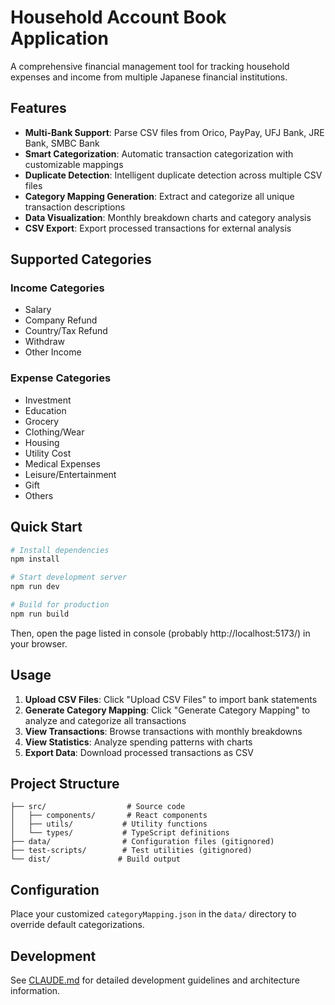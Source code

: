 # Household Account Book Application

A comprehensive financial management tool for tracking household expenses and income from multiple Japanese financial institutions.

## Features

- **Multi-Bank Support**: Parse CSV files from Orico, PayPay, UFJ Bank, JRE Bank, SMBC Bank
- **Smart Categorization**: Automatic transaction categorization with customizable mappings
- **Duplicate Detection**: Intelligent duplicate detection across multiple CSV files
- **Category Mapping Generation**: Extract and categorize all unique transaction descriptions
- **Data Visualization**: Monthly breakdown charts and category analysis
- **CSV Export**: Export processed transactions for external analysis

## Supported Categories

### Income Categories
- Salary
- Company Refund
- Country/Tax Refund
- Withdraw
- Other Income

### Expense Categories
- Investment
- Education
- Grocery
- Clothing/Wear
- Housing
- Utility Cost
- Medical Expenses
- Leisure/Entertainment
- Gift
- Others

## Quick Start

```bash
# Install dependencies
npm install

# Start development server
npm run dev

# Build for production
npm run build
```

Then, open the page listed in console (probably http://localhost:5173/) in your browser.

## Usage

1. **Upload CSV Files**: Click "Upload CSV Files" to import bank statements
2. **Generate Category Mapping**: Click "Generate Category Mapping" to analyze and categorize all transactions
3. **View Transactions**: Browse transactions with monthly breakdowns
4. **View Statistics**: Analyze spending patterns with charts
5. **Export Data**: Download processed transactions as CSV

## Project Structure

```
├── src/                  # Source code
│   ├── components/       # React components
│   ├── utils/           # Utility functions
│   └── types/           # TypeScript definitions
├── data/                # Configuration files (gitignored)
├── test-scripts/        # Test utilities (gitignored)
└── dist/               # Build output
```

## Configuration

Place your customized `categoryMapping.json` in the `data/` directory to override default categorizations.

## Development

See [CLAUDE.md](./CLAUDE.md) for detailed development guidelines and architecture information.

